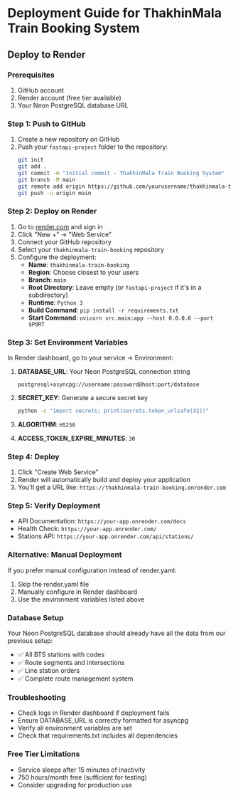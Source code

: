# Deployment Guide for ThakhinMala Train Booking System

## Deploy to Render

### Prerequisites
1. GitHub account
2. Render account (free tier available)
3. Your Neon PostgreSQL database URL

### Step 1: Push to GitHub
1. Create a new repository on GitHub
2. Push your `fastapi-project` folder to the repository:
   ```bash
   git init
   git add .
   git commit -m "Initial commit - ThakhinMala Train Booking System"
   git branch -M main
   git remote add origin https://github.com/yourusername/thakhinmala-train-booking.git
   git push -u origin main
   ```

### Step 2: Deploy on Render
1. Go to [render.com](https://render.com) and sign in
2. Click "New +" → "Web Service"
3. Connect your GitHub repository
4. Select your `thakhinmala-train-booking` repository
5. Configure the deployment:
   - **Name**: `thakhinmala-train-booking`
   - **Region**: Choose closest to your users
   - **Branch**: `main`
   - **Root Directory**: Leave empty (or `fastapi-project` if it's in a subdirectory)
   - **Runtime**: `Python 3`
   - **Build Command**: `pip install -r requirements.txt`
   - **Start Command**: `uvicorn src.main:app --host 0.0.0.0 --port $PORT`

### Step 3: Set Environment Variables
In Render dashboard, go to your service → Environment:

1. **DATABASE_URL**: Your Neon PostgreSQL connection string
   ```
   postgresql+asyncpg://username:password@host:port/database
   ```

2. **SECRET_KEY**: Generate a secure secret key
   ```bash
   python -c "import secrets; print(secrets.token_urlsafe(32))"
   ```

3. **ALGORITHM**: `HS256`

4. **ACCESS_TOKEN_EXPIRE_MINUTES**: `30`

### Step 4: Deploy
1. Click "Create Web Service"
2. Render will automatically build and deploy your application
3. You'll get a URL like: `https://thakhinmala-train-booking.onrender.com`

### Step 5: Verify Deployment
- API Documentation: `https://your-app.onrender.com/docs`
- Health Check: `https://your-app.onrender.com/`
- Stations API: `https://your-app.onrender.com/api/stations/`

### Alternative: Manual Deployment
If you prefer manual configuration instead of render.yaml:

1. Skip the render.yaml file
2. Manually configure in Render dashboard
3. Use the environment variables listed above

### Database Setup
Your Neon PostgreSQL database should already have all the data from our previous setup:
- ✅ All BTS stations with codes
- ✅ Route segments and intersections
- ✅ Line station orders
- ✅ Complete route management system

### Troubleshooting
- Check logs in Render dashboard if deployment fails
- Ensure DATABASE_URL is correctly formatted for asyncpg
- Verify all environment variables are set
- Check that requirements.txt includes all dependencies

### Free Tier Limitations
- Service sleeps after 15 minutes of inactivity
- 750 hours/month free (sufficient for testing)
- Consider upgrading for production use